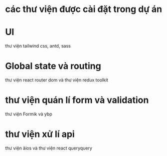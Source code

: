 # các thư viện được cài đặt trong dự án 
# UI
thư viện tailwind css, antd, sass
# Global state và routing
thư viện react router dom và thư viện redux toolkit
# thư viện quán lí form và validation
thư viện Formik và ybp
# thư viện xử lí api
thư viện ãios và thư viện react queryquery
